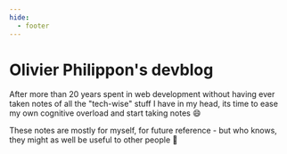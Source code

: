 ```yaml
---
hide:
  - footer
---
```


# Olivier Philippon's devblog 

After more than 20 years spent in web development without having ever
taken notes of all the "tech-wise" stuff I have in my head, its time
to ease my own cognitive overload and start taking notes :smile:

These notes are mostly for myself, for future reference - but who knows,
they might as well be useful to other people :slightly_smiling_face:
